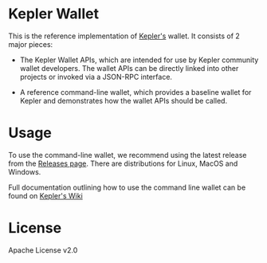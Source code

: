 # Kepler Wallet

This is the reference implementation of [Kepler's](https://github.com/keplernetwork/kepler) wallet. It consists of 2 major pieces:

* The Kepler Wallet APIs, which are intended for use by Kepler community wallet developers. The wallet APIs can be directly linked into other projects or invoked via a JSON-RPC interface.

* A reference command-line wallet, which provides a baseline wallet for Kepler and demonstrates how the wallet APIs should be called.

# Usage

To use the command-line wallet, we recommend using the latest release from the [Releases page](https://github.com/keplernetwork/kepler-wallet/releases). There are distributions for Linux, MacOS and Windows.

Full documentation outlining how to use the command line wallet can be found on [Kepler's Wiki](https://github.com/keplernetwork/docs/wiki/Wallet-User-Guide)

# License

Apache License v2.0
